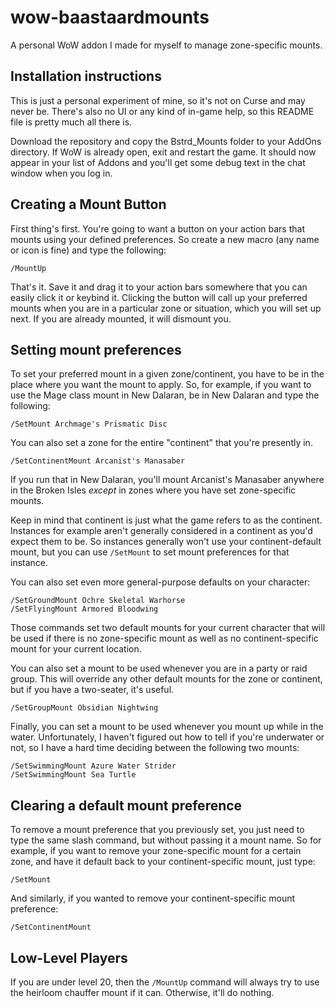 # wow-baastaardmounts
A personal WoW addon I made for myself to manage zone-specific mounts.

## Installation instructions

This is just a personal experiment of mine, so it's not on Curse and may never be.
There's also no UI or any kind of in-game help, so this README file is pretty much
all there is.

Download the repository and copy the Bstrd_Mounts folder to your AddOns directory.
If WoW is already open, exit and restart the game. It should now appear in your
list of Addons and you'll get some debug text in the chat window when you log in.

## Creating a Mount Button

First thing's first. You're going to want a button on your action bars that mounts
using your defined preferences. So create a new macro (any name or icon is fine)
and type the following:

	/MountUp

That's it. Save it and drag it to your action bars somewhere that you can easily
click it or keybind it. Clicking the button will call up your preferred mounts when
you are in a particular zone or situation, which you will set up next. If you are
already mounted, it will dismount you.

## Setting mount preferences

To set your preferred mount in a given zone/continent, you have to be in the place
where you want the mount to apply. So, for example, if you want to use the Mage
class mount in New Dalaran, be in New Dalaran and type the following:

    /SetMount Archmage's Prismatic Disc

You can also set a zone for the entire "continent" that you're presently in.

	/SetContinentMount Arcanist's Manasaber

If you run that in New Dalaran, you'll mount Arcanist's Manasaber anywhere in the
Broken Isles *except* in zones where you have set zone-specific mounts.

Keep in mind that continent is just what the game refers to as the continent.
Instances for example aren't generally considered in a continent as you'd expect
them to be. So instances generally won't use your continent-default mount, but you
can use `/SetMount` to set mount preferences for that instance.

You can also set even more general-purpose defaults on your character:

	/SetGroundMount Ochre Skeletal Warhorse
	/SetFlyingMount Armored Bloodwing

Those commands set two default mounts for your current character that will be used
if there is no zone-specific mount as well as no continent-specific mount for your
current location.

You can also set a mount to be used whenever you are in a party or raid group.
This will override any other default mounts for the zone or continent, but if you
have a two-seater, it's useful.

	/SetGroupMount Obsidian Nightwing

Finally, you can set a mount to be used whenever you mount up while in the water.
Unfortunately, I haven't figured out how to tell if you're underwater or not, so
I have a hard time deciding between the following two mounts:

	/SetSwimmingMount Azure Water Strider
	/SetSwimmingMount Sea Turtle

## Clearing a default mount preference

To remove a mount preference that you previously set, you just need to type the
same slash command, but without passing it a mount name. So for example, if you
want to remove your zone-specific mount for a certain zone, and have it default
back to your continent-specific mount, just type:

	/SetMount

And similarly, if you wanted to remove your continent-specific mount preference:

	/SetContinentMount

## Low-Level Players

If you are under level 20, then the `/MountUp` command will always try to use the
heirloom chauffer mount if it can. Otherwise, it'll do nothing.
